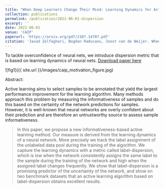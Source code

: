```yaml
---
title: "When Deep Learners Change Their Mind: Learning Dynamics for Active Learning"
collection: publications
permalink: /publication/2021-06-01-dispersion
excerpt: ''
date: 2021-06-01
venue: 'CAIP'
paperurl: 'https://arxiv.org/pdf/2107.14707.pdf'
citation: 'Javad Zolfaghari, Bogdan Raducanu, Joost van de Weijer. When Deep Learners Change Their Mind: Learning Dynamics for Active Learning. Proceedings of 19th International Conference on Computer Analysis of Images and Patterns (CAIP), 2021.'
---
```

To tackle overconfidence of neural nets, we introduce dispersion metric that is based on learning dynamics of neural nets. 
[Download paper here](https://arxiv.org/pdf/2107.14707.pdf)

![fig1]({{ site.url }}/images/caip_motivation_figure.jpg)

Abstract:

Active learning aims to select samples to be annotated that yield the largest performance improvement for the learning algorithm. Many methods approach this problem by measuring the informativeness of samples and do this based on the certainty of the network predictions for samples. However, it is well-known that neural networks are overly confident about their prediction and are therefore an untrustworthy source to assess sample informativeness. 
> In this paper, we propose a new informativeness-based active learning method. Our measure is derived from the learning dynamics of a neural network. More precisely we track the label assignment of the unlabeled data pool during the training of the algorithm. We capture the learning dynamics with a metric called label-dispersion, which is low when the network consistently assigns the same label to the sample during the training of the network and high when the assigned label changes frequently.
> We show that label-dispersion is a promising predictor of the uncertainty of the network, and show on two benchmark datasets that an active learning algorithm based on label-dispersion obtains excellent results.

<!-- Recommended citation: Javad Zolfaghari, Bogdan Raducanu, Joost van de Weijer. When Deep Learners Change Their Mind: Learning Dynamics for Active Learning. Proceedings of 19th International Conference on Computer Analysis of Images and Patterns (CAIP), 2021. -->

